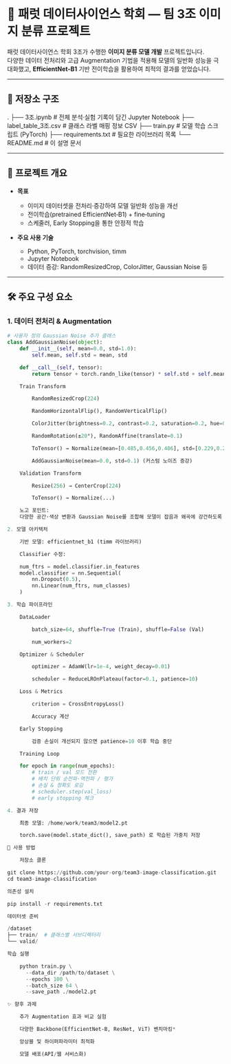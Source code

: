 # 🦜 패럿 데이터사이언스 학회 — 팀 3조 이미지 분류 프로젝트

패럿 데이터사이언스 학회 3조가 수행한 **이미지 분류 모델 개발** 프로젝트입니다.  
다양한 데이터 전처리와 고급 Augmentation 기법을 적용해 모델의 일반화 성능을 극대화했고, **EfficientNet‑B1** 기반 전이학습을 활용하여 최적의 결과를 얻었습니다.

---

## 📂 저장소 구조

. ├── 3조.ipynb # 전체 분석·실험 기록이 담긴 Jupyter Notebook ├── label_table_3조.csv # 클래스 라벨 매핑 정보 CSV ├── train.py # 모델 학습 스크립트 (PyTorch) ├── requirements.txt # 필요한 라이브러리 목록 └── README.md # 이 설명 문서


---

## 🎯 프로젝트 개요

- **목표**  
  - 이미지 데이터셋을 전처리·증강하여 모델 일반화 성능을 개선  
  - 전이학습(pretrained EfficientNet‑B1) + fine‑tuning  
  - 스케줄러, Early Stopping을 통한 안정적 학습

- **주요 사용 기술**  
  - Python, PyTorch, torchvision, timm  
  - Jupyter Notebook  
  - 데이터 증강: RandomResizedCrop, ColorJitter, Gaussian Noise 등

---

## 🛠 주요 구성 요소

### 1. 데이터 전처리 & Augmentation

```python
# 사용자 정의 Gaussian Noise 추가 클래스
class AddGaussianNoise(object):
    def __init__(self, mean=0.0, std=1.0):
        self.mean, self.std = mean, std

    def __call__(self, tensor):
        return tensor + torch.randn_like(tensor) * self.std + self.mean

    Train Transform

        RandomResizedCrop(224)

        RandomHorizontalFlip(), RandomVerticalFlip()

        ColorJitter(brightness=0.2, contrast=0.2, saturation=0.2, hue=0.2)

        RandomRotation(±20°), RandomAffine(translate=0.1)

        ToTensor() → Normalize(mean=[0.485,0.456,0.406], std=[0.229,0.224,0.225])

        AddGaussianNoise(mean=0.0, std=0.1) (커스텀 노이즈 증강)

    Validation Transform

        Resize(256) → CenterCrop(224)

        ToTensor() → Normalize(...)

    노고 포인트:
    다양한 공간·색상 변환과 Gaussian Noise를 조합해 모델이 잡음과 왜곡에 강건하도록 학습했습니다.

2. 모델 아키텍처

    기반 모델: efficientnet_b1 (timm 라이브러리)

    Classifier 수정:

    num_ftrs = model.classifier.in_features
    model.classifier = nn.Sequential(
        nn.Dropout(0.5),
        nn.Linear(num_ftrs, num_classes)
    )

3. 학습 파이프라인

    DataLoader

        batch_size=64, shuffle=True (Train), shuffle=False (Val)

        num_workers=2

    Optimizer & Scheduler

        optimizer = AdamW(lr=1e-4, weight_decay=0.01)

        scheduler = ReduceLROnPlateau(factor=0.1, patience=10)

    Loss & Metrics

        criterion = CrossEntropyLoss()

        Accuracy 계산

    Early Stopping

        검증 손실이 개선되지 않으면 patience=10 이후 학습 중단

    Training Loop

    for epoch in range(num_epochs):
        # train / val 모드 전환
        # 배치 단위 순전파·역전파 / 평가
        # 손실 & 정확도 로깅
        # scheduler.step(val_loss)
        # early stopping 체크

4. 결과 저장

    최종 모델: /home/work/team3/model2.pt

    torch.save(model.state_dict(), save_path) 로 학습된 가중치 저장

🚀 사용 방법

    저장소 클론

git clone https://github.com/your-org/team3-image-classification.git
cd team3-image-classification

의존성 설치

pip install -r requirements.txt

데이터셋 준비

/dataset
├── train/  # 클래스별 서브디렉터리
└── valid/

학습 실행

    python train.py \
      --data_dir /path/to/dataset \
      --epochs 100 \
      --batch_size 64 \
      --save_path ./model2.pt

✨ 향후 과제

    추가 Augmentation 효과 비교 실험

    다양한 Backbone(EfficientNet‑B, ResNet, ViT) 벤치마킹*

    앙상블 및 하이퍼파라미터 최적화

    모델 배포(API/웹 서비스화)

